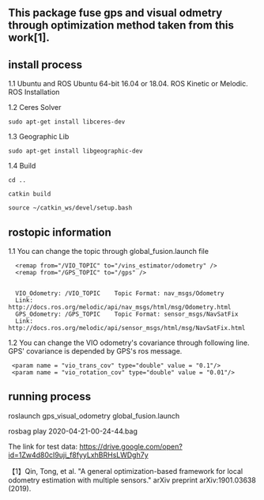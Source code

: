 

## This package fuse gps and visual odmetry through optimization method taken from this work[1].


## install process

1.1 Ubuntu and ROS
Ubuntu 64-bit 16.04 or 18.04. ROS Kinetic or Melodic. ROS Installation

1.2 Ceres Solver

```
sudo apt-get install libceres-dev
```

1.3 Geographic Lib

```
sudo apt-get install libgeographic-dev
```

1.4 Build
```
cd ..

catkin build

source ~/catkin_ws/devel/setup.bash
```

## rostopic information

1.1 You can change the topic through global_fusion.launch file
```
  <remap from="/VIO_TOPIC" to="/vins_estimator/odometry" />
  <remap from="/GPS_TOPIC" to="/gps" />


  VIO_Odometry: /VIO_TOPIC    Topic Format: nav_msgs/Odometry
  Link: http://docs.ros.org/melodic/api/nav_msgs/html/msg/Odometry.html
  GPS_Odometry: /GPS_TOPIC    Topic Format: sensor_msgs/NavSatFix
  Link: http://docs.ros.org/melodic/api/sensor_msgs/html/msg/NavSatFix.html
```
1.2 You can change the VIO odometry's covariance through following line. 
    GPS' covariance is depended by GPS's ros message.
```
 <param name = "vio_trans_cov" type="double" value = "0.1"/>
 <param name = "vio_rotation_cov" type="double" value = "0.01"/>
```

## running process

roslaunch gps_visual_odometry global_fusion.launch

rosbag play 2020-04-21-00-24-44.bag

The link for test data: https://drive.google.com/open?id=1Zw4d80cI9uji_f8fyyLxhBRHsLWDgh7y

【1】Qin, Tong, et al. "A general optimization-based framework for local odometry estimation with multiple sensors." arXiv preprint arXiv:1901.03638 (2019).
